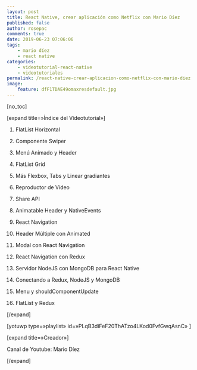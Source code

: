```yaml
---
layout: post
title: React Native, crear aplicación como Netflix con Mario Díez
published: false
author: rosepac
comments: true
date: 2019-06-23 07:06:06
tags:
    - mario díez
    - react native
categories:
    - videotutorial-react-native
    - videotutoriales
permalink: /react-native-crear-aplicacion-como-netflix-con-mario-diez
image:
    feature: dfF1TDAE49omaxresdefault.jpg
---
```

[no_toc]
  
[expand title=&#187;Índice del Vídeotutorial&#187;]
  
1. FlatList Horizontal
  
2. Componente Swiper
  
3. Menú Animado y Header
  
4. FlatList Grid
  
5. Más Flexbox, Tabs y Linear gradiantes
  
6. Reproductor de Vídeo
  
7. Share API
  
8. Animatable Header y NativeEvents
  
9. React Navigation
  
10. Header Múltiple con Animated
  
11. Modal con React Navigation
  
12. React Navigation con Redux
  
13. Servidor NodeJS con MongoDB para React Native
  
14. Conectando a Redux, NodeJS y MongoDB
  
15. Menu y shouldComponentUpdate
  
16. FlatList y Redux
  
[/expand]

[yotuwp type=&#187;playlist&#187; id=&#187;PLqB3diFeF20ThATzo4LKod0FvfGwqAsnC&#187; ]

[expand title=&#187;Creador&#187;]
  
Canal de Youtube: Mario Díez
  
[/expand]